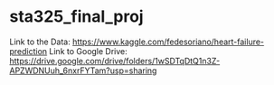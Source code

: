 # sta325_final_proj

Link to the Data: https://www.kaggle.com/fedesoriano/heart-failure-prediction
Link to Google Drive: https://drive.google.com/drive/folders/1wSDTqDtQ1n3Z-APZWDNUuh_6nxrFYTam?usp=sharing
